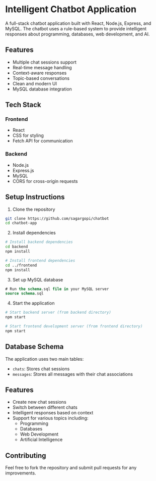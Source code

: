 # Intelligent Chatbot Application

A full-stack chatbot application built with React, Node.js, Express, and MySQL. The chatbot uses a rule-based system to provide intelligent responses about programming, databases, web development, and AI.

## Features

- Multiple chat sessions support
- Real-time message handling
- Context-aware responses
- Topic-based conversations
- Clean and modern UI
- MySQL database integration

## Tech Stack

### Frontend
- React
- CSS for styling
- Fetch API for communication

### Backend
- Node.js
- Express.js
- MySQL
- CORS for cross-origin requests

## Setup Instructions

1. Clone the repository
```bash
git clone https://github.com/sagargopi/chatbot
cd chatbot-app
```

2. Install dependencies
```bash
# Install backend dependencies
cd backend
npm install

# Install frontend dependencies
cd ../frontend
npm install
```

3. Set up MySQL database
```sql
# Run the schema.sql file in your MySQL server
source schema.sql
```

4. Start the application
```bash
# Start backend server (from backend directory)
npm start

# Start frontend development server (from frontend directory)
npm start
```

## Database Schema

The application uses two main tables:
- `chats`: Stores chat sessions
- `messages`: Stores all messages with their chat associations

## Features

- Create new chat sessions
- Switch between different chats
- Intelligent responses based on context
- Support for various topics including:
  - Programming
  - Databases
  - Web Development
  - Artificial Intelligence

## Contributing

Feel free to fork the repository and submit pull requests for any improvements.
